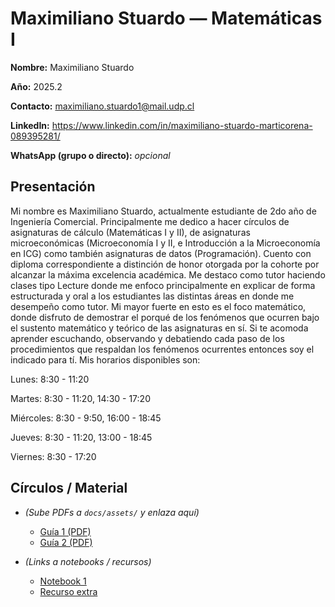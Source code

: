 # Maximiliano Stuardo — Matemáticas I

**Nombre:** Maximiliano Stuardo  

**Año:** 2025.2  

**Contacto:** <span style="color:#d32f2f;">maximiliano.stuardo1@mail.udp.cl</span>  

**LinkedIn:** https://www.linkedin.com/in/maximiliano-stuardo-marticorena-089395281/

**WhatsApp (grupo o directo):** _opcional_

## Presentación

Mi nombre es Maximiliano Stuardo, actualmente estudiante de 2do año de Ingeniería Comercial. Principalmente me dedico a hacer círculos de asignaturas de cálculo (Matemáticas I y II), de asignaturas microeconómicas (Microeconomía I y II, e Introducción a la Microeconomía en ICG) como también asignaturas de datos (Programación). Cuento con diploma correspondiente a distinción de honor otorgada por la cohorte por alcanzar la máxima excelencia académica. Me destaco como tutor haciendo clases tipo Lecture donde me enfoco principalmente en explicar de forma estructurada y oral a los estudiantes las distintas áreas en donde me desempeño como tutor. Mi mayor fuerte en esto es el foco matemático, donde disfruto de demostrar el porqué de los fenómenos que ocurren bajo el sustento matemático y teórico de las asignaturas en sí. Si te acomoda aprender escuchando, observando y debatiendo cada paso de los procedimientos que respaldan los fenómenos ocurrentes entonces soy el indicado para tí. Mis horarios disponibles son:

Lunes: 8:30 - 11:20

Martes: 8:30 - 11:20, 14:30 - 17:20

Miércoles: 8:30 - 9:50, 16:00 - 18:45

Jueves: 8:30 - 11:20, 13:00 - 18:45

Viernes: 8:30 - 17:20

## Círculos / Material

- *(Sube PDFs a `docs/assets/` y enlaza aquí)*  
  - [Guía 1 (PDF)](../../../assets/guia-1.pdf)
  - [Guía 2 (PDF)](../../../assets/guia-2.pdf)

- *(Links a notebooks / recursos)*  
  - [Notebook 1](https://ejemplo.com/notebook1)
  - [Recurso extra](https://ejemplo.com/recurso)

